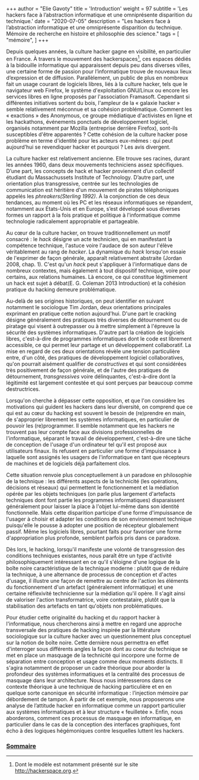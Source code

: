 +++
author = "Elie Gavoty"
title = 'Introduction'
weight = 97
subtitle =   'Les hackers face à l’abstraction informatique et une omniprésente disparition du technique.'
date = "2020-07-05"
description = "Les hackers face à l’abstraction informatique et une omniprésente disparition du technique. Mémoire de recherche en histoire et philosophie des science."
tags = [
	"mémoire",
]
+++


Depuis quelques années, la culture hacker gagne en visibilité, en
particulier en France. À travers le mouvement des hackerspaces[^1], ces
espaces dédiés à la bidouille informatique qui apparaissent depuis peu
dans diverses villes, une certaine forme de passion pour l’informatique
trouve de nouveaux lieux d’expression et de diffusion. Parallèlement, un
public de plus en nombreux fait un usage courant de logiciels libres,
liés à la culture hacker, tels que le navigateur web Firefox, le système
d'exploitation GNU/Linux ou encore les services libres en ligne proposés
par l'association Framasoft. Cependant si différentes initiatives
sortent du bois, l'ampleur de la « galaxie hacker » semble relativement
méconnue et sa cohésion problématique. Comment les « exactions » des
Anonymous, ce groupe médiatique d'activistes en ligne et les hackathons,
événements ponctuels de développement logiciel, organisés notamment par
Mozilla (entreprise derrière Firefox), sont-ils susceptibles d'être
apparentés ? Cette cohésion de la culture hacker pose problème en terme
d'identité pour les acteurs eux-mêmes : qui peut aujourd’hui se
revendiquer hacker et pourquoi ? Les avis divergent.

[^1]: Dont le modèle est notamment présenté sur le site
    http://hackerspace.org.

La culture hacker est relativement ancienne. Elle trouve ses racines,
durant les années 1960, dans deux mouvements techniciens assez
spécifiques. D’une part, les concepts de hack et hacker proviennent d’un
collectif étudiant du Massachussets Institute of Technology. D’autre
part, une orientation plus transgressive, centrée sur les technologies
de communication est héritière d'un mouvement de pirates téléphoniques
appelés les *phreakers(Sterling 1992)*. À la conjonction de ces deux
tendances, au moment où les PC et les réseaux informatiques se
répandent, notamment aux États-Unis et en Europe, s’est développé sous
diverses formes un rapport à la fois pratique et politique à
l'informatique comme technologie radicalement appropriable et
partageable.

Au cœur de la culture hacker, on trouve traditionnellement un motif
consacré : le *hack* désigne un acte technicien, qui en manifestant la
compétence technique, l'astuce voire l'audace de son auteur l'élève
véritablement au rang de *hacker*. La dynamique du *hack* lorsqu'on
essaie de l'exprimer de façon générale, apparaît relativement abstraite
(Jordan 2008, chap. 1). C'est qu'un *hack* peut s'appliquer à
l'informatique dans de nombreux contextes, mais également à tout
dispositif technique, voire pour certains, aux relations humaines. Là
encore, ce qui constitue légitimement un hack est sujet à débat(E. G.
Coleman 2013 Introduction) et la cohésion pratique du hacking demeure
problématique.

Au-delà de ses origines historiques, on peut identifier en suivant
notamment le sociologue Tim Jordan, deux orientations principales
exprimant en pratique cette notion aujourd'hui. D'une part le cracking
désigne généralement des pratiques très diverses de détournement ou de
piratage qui visent à outrepasser ou à mettre simplement à l'épreuve la
sécurité des systèmes informatiques. D'autre part la création de
logiciels libres, c'est-à-dire de programmes informatiques dont le code
est librement accessible, ce qui permet leur partage et un développement
collaboratif. La mise en regard de ces deux orientations révèle une
tension particulière entre, d'un côté, des pratiques de développement
logiciel collaboratives, qu'on pourrait aisément qualifier de
*constructives* et qui sont considérées très positivement de façon
générale, et de l'autre des pratiques de détournement, *transgressives*
voire délinquantes, c'est-à-dire dont la légitimité est largement
contestée et qui sont perçues par beaucoup comme destructrices.

<span id="anchor-4"></span>Lorsqu'on cherche à dépasser cette
opposition, et que l'on considère les motivations qui guident les
hackers dans leur diversité, on comprend que ce qui est au cœur du
hacking est souvent le besoin de (re)prendre en main, de s'approprier
librement les systèmes informatiques, en particulier de pouvoir les
(re)programmer. Il semble notamment que les hackers ne trouvent pas leur
compte face aux divisions professionnelles de l'informatique, séparant
le travail de développement, c'est-à-dire une tâche de conception de
l'usage d'un ordinateur tel qu'il est proposé aux utilisateurs finaux.
Ils refusent en particulier une forme d'impuissance à laquelle sont
assignés les usagers de l'informatique en tant que récepteurs de
machines et de logiciels déjà parfaitement clos.

Cette situation renvoie plus conceptuellement à un paradoxe en
philosophie de la technique : les différents aspects de la technicité
(les opérations, décisions et réseaux) qui permettent le fonctionnement
et la médiation opérée par les objets techniques (on parle plus
largement d'artefacts techniques dont font partie les programmes
informatiques) disparaissent généralement pour laisser la place à
l'objet lui-même dans son identité fonctionnelle. Mais cette disparition
participe d'une forme d'impuissance de l'usager à choisir et adapter les
conditions de son environnement technique puisqu'elle le pousse à
adopter une position de récepteur globalement passif. Même les logiciels
libres, pourtant faits pour favoriser une forme d'appropriation plus
profonde, semblent parfois pris dans ce paradoxe.

Dès lors, le hacking, lorsqu'il manifeste une volonté de transgression
des conditions techniques existantes, nous paraît être un type
d'activité philosophiquement intéressant en ce qu'il s'éloigne d'une
logique de la boîte noire caractéristique de la technique moderne :
plutôt que de réduire la technique, à une alternance de processus de
conception et d'actes d'usage, il illustre une façon de remettre au
centre de l'action les éléments du fonctionnement d'un artefact
(généralement informatique) et une certaine réflexivité technicienne sur
la médiation qu'il opère. Il s'agit ainsi de valoriser l'action
transformatrice, voire contestataire, plutôt que la stabilisation des
artefacts en tant qu'objets non problématiques.

Pour étudier cette originalité du hacking et du rapport hacker à
l'informatique, nous chercherons ainsi à mettre en regard une approche
transversale des pratiques de hacking inspirée par la littérature
sociologique sur la culture hacker avec un questionnement plus
conceptuel sur la notion de boîte noire. Cette dernière nous permettra
en effet d'interroger sous différents angles la façon dont au coeur du
technique se met en place un masquage de la technicité qui incorpore une
forme de séparation entre conception et usage comme deux moments
distincts. Il s'agira notamment de proposer un cadre théorique pour
aborder la profondeur des systèmes informatiques et la centralité des
processus de masquage dans leur architecture. Nous nous intéresserons
dans ce contexte théorique à une technique de hacking particulière et en
en quelque sorte canonique en sécurité informatique : l’injection
mémoire par débordement de tampon. À partir de cet exemple, nous
proposerons une analyse de l’attitude hacker en informatique comme un
rapport particulier aux systèmes informatiques et à leur structure
« feuilletée ». Enfin, nous aborderons, comment ces processus de
masquage en informatique, en particulier dans le cas de la conception
des interfaces graphiques, font écho à des logiques hégémoniques contre
lesquelles luttent les hackers.


### [Sommaire](../01-sommaire)


